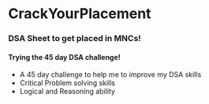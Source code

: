 # CrackYourPlacement 
### DSA Sheet to get placed in MNCs! 
#### Trying the 45 day DSA challenge!
- A 45 day challenge to help me to improve my DSA skills
- Critical Problem solving skills
- Logical and Reasoning ability
